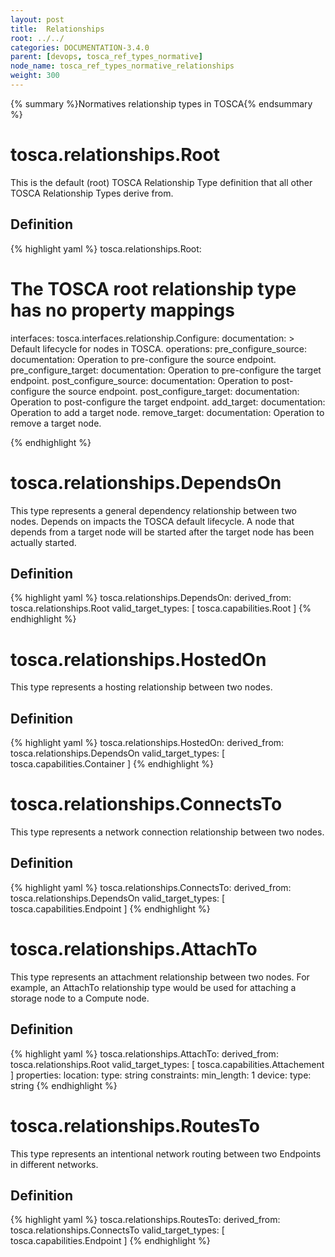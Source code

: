 ```yaml
---
layout: post
title:  Relationships
root: ../../
categories: DOCUMENTATION-3.4.0
parent: [devops, tosca_ref_types_normative]
node_name: tosca_ref_types_normative_relationships
weight: 300
---
```


{% summary %}Normatives relationship types in TOSCA{% endsummary %}

# tosca.relationships.Root

This is the default (root) TOSCA Relationship Type definition that all other TOSCA Relationship Types derive from.

## Definition

{% highlight yaml %}
tosca.relationships.Root:
  # The TOSCA root relationship type has no property mappings
  interfaces:
    tosca.interfaces.relationship.Configure:
      documentation: >
        Default lifecycle for nodes in TOSCA.
      operations:
        pre_configure_source:
          documentation: Operation to pre-configure the source endpoint.
        pre_configure_target:
          documentation: Operation to pre-configure the target endpoint.
        post_configure_source:
          documentation: Operation to post-configure the source endpoint.
        post_configure_target:
          documentation: Operation to post-configure the target endpoint.
        add_target:
          documentation: Operation to add a target node.
        remove_target:
          documentation: Operation to remove a target node.

{% endhighlight %}

# tosca.relationships.DependsOn

This type represents a general dependency relationship between two nodes. Depends on impacts the TOSCA default lifecycle. A node that depends from a target node will be started after the target node has been actually started.

## Definition

{% highlight yaml %}
tosca.relationships.DependsOn:
  derived_from: tosca.relationships.Root
  valid_target_types: [ tosca.capabilities.Root ]
{% endhighlight %}

# tosca.relationships.HostedOn

This type represents a hosting relationship between two nodes.

## Definition

{% highlight yaml %}
  tosca.relationships.HostedOn:
    derived_from: tosca.relationships.DependsOn
    valid_target_types: [ tosca.capabilities.Container ]
{% endhighlight %}

# tosca.relationships.ConnectsTo

This type represents a network connection relationship between two nodes.

## Definition

{% highlight yaml %}
tosca.relationships.ConnectsTo:
  derived_from: tosca.relationships.DependsOn
  valid_target_types: [ tosca.capabilities.Endpoint ]
{% endhighlight %}

# tosca.relationships.AttachTo

This type represents an attachment relationship between two nodes.  For example, an AttachTo relationship type would be used for attaching a storage node to a Compute node.

## Definition

{% highlight yaml %}
tosca.relationships.AttachTo:
  derived_from: tosca.relationships.Root
  valid_target_types: [ tosca.capabilities.Attachement ]
  properties:
    location:
      type: string
      constraints:
        min_length: 1
    device:
      type: string
{% endhighlight %}

# tosca.relationships.RoutesTo

This type represents an intentional network routing between two Endpoints in different networks.

## Definition

{% highlight yaml %}
tosca.relationships.RoutesTo:
    derived_from: tosca.relationships.ConnectsTo
    valid_target_types: [ tosca.capabilities.Endpoint ]
{% endhighlight %}
